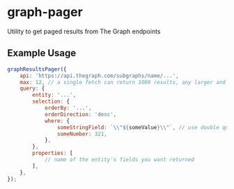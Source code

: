 # graph-pager

Utility to get paged results from The Graph endpoints

## Example Usage

```javascript
graphResultsPager({
	api: 'https://api.thegraph.com/subgraphs/name/...',
	max: 12, // a single fetch can return 1000 results, any larger and mulitple requests will be required
	query: {
		entity: '...',
		selection: {
			orderBy: '...',
			orderDirection: 'desc',
			where: {
				someStringField: `\\"${someValue}\\"`, // use double quotes for strings / bytes / addresses
				someNumber: 321,
			},
		},
		properties: [
			// name of the entity's fields you want returned
		],
	},
});
```
